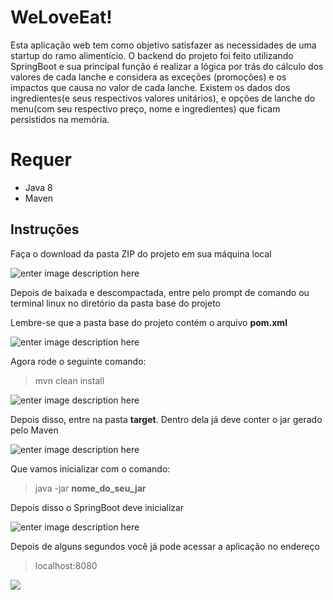 # WeLoveEat!
Esta aplicação web tem como objetivo satisfazer as necessidades de uma startup do ramo alimentício. O backend do projeto foi feito utilizando SpringBoot e sua principal função é realizar a lógica por trás do cálculo dos valores de cada lanche e considera as exceções (promoções) e os impactos que causa no valor de cada lanche. Existem os dados dos ingredientes(e seus respectivos valores unitários), e opções de lanche do menu(com seu respectivo preço, nome e ingredientes) que ficam persistidos na memória. 



# Requer
- Java 8
- Maven


## Instruções

Faça o download da pasta ZIP do projeto em sua máquina local

![enter image description here](https://lh3.googleusercontent.com/QcNkrdtB58sWZ14jQw_QBxjB2IPb_zegKnNz7KDMNb2LHgOYaRi-2J53c3ebfAnjOw1JP2wfaL8M "download")

Depois de baixada e descompactada, entre pelo prompt de comando ou terminal linux no diretório da pasta base do projeto

Lembre-se que a pasta base do projeto contém o arquivo **pom.xml**

 ![enter image description here](https://lh3.googleusercontent.com/1E0rvAO3lslW90kJQGXTAoqImv3gipAQHUPBJZKoRLbeUOFOU43gmB_pbobcMZ0MmVmkHUzIqHZF "diretório")

Agora rode o seguinte comando:

> mvn clean install

![enter image description here](https://lh3.googleusercontent.com/U36WnVib1Lq2rlRy4ytrGwctYTQ7mOWdf8wea6gMhSKFVzsuQWjUyV6z3EWIwpGfBG2AzIpqWvZT "build success")

Depois disso, entre na pasta **target**. Dentro dela já deve conter o jar gerado pelo Maven

![enter image description here](https://lh3.googleusercontent.com/Ok_7I07sg8JABEDbn1yvl33XhmlUU8o39xFjlymi-2bU_hBvA8FIgy8_ihU05eG_QyzuV5lT2BzT "jar")

Que vamos inicializar com o comando:

> java -jar **nome_do_seu_jar**

Depois disso o SpringBoot deve inicializar

![enter image description here](https://lh3.googleusercontent.com/wYJSf8hJPzqJ2tBP3QL077Dh2o4WUfQRy_SMgyCA1hHn4vSUZw1jXK3SDg7gvBOzIT_3xBqvqUtN "java -jar")

Depois de alguns segundos você já pode acessar a aplicação no endereço 
>  localhost:8080

![
](https://lh3.googleusercontent.com/agmuXXJTfgZo-HcRKRXjt1OiU5YPHyuPxOHf_WpvhIQqSLrEwZ89tTqm5eKZKbcMLYZD2bSG3FLb "page")
